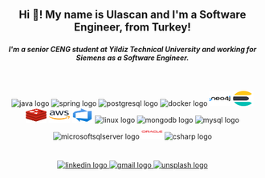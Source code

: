 <h2 align="center">Hi 👋! My name is Ulascan and I'm a Software Engineer, from Turkey!</h2>

###

<h5 align="center">I'm a senior CENG student at Yildiz Technical University and working for Siemens as a Software Engineer.<br><br><br></h5>

###

<div align="center">
   <img src="https://cdn.jsdelivr.net/gh/devicons/devicon/icons/java/java-original.svg" height="30" width="42" alt="java logo"  />
   <img src="https://cdn.jsdelivr.net/gh/devicons/devicon/icons/spring/spring-original.svg" height="30" width="42" alt="spring logo"  />
   <img src="https://cdn.jsdelivr.net/gh/devicons/devicon/icons/postgresql/postgresql-original.svg" height="30" width="42" alt="postgresql logo"  />
   <img src="https://cdn.jsdelivr.net/gh/devicons/devicon/icons/docker/docker-original.svg" height="30" width="42" alt="docker logo"  />
   <img src="https://github.com/devicons/devicon/blob/v2.16.0/icons/neo4j/neo4j-original-wordmark.svg" height="30" width="42" alt="neo4j logo"  />
   <img src="https://github.com/devicons/devicon/blob/v2.16.0/icons/elasticsearch/elasticsearch-original.svg" height="30" width="42" alt="elastic logo"  />
   <img src="https://github.com/devicons/devicon/blob/v2.16.0/icons/redis/redis-original.svg" height="30" width="42" alt="redis logo"  />
   <img src="https://github.com/devicons/devicon/blob/v2.16.0/icons/amazonwebservices/amazonwebservices-original-wordmark.svg" height="30" width="42" alt="aws logo"  />
   <img src="https://github.com/devicons/devicon/blob/v2.16.0/icons/azuredevops/azuredevops-original.svg" height="30" width="42" alt="azuredevops logo"  />
   <img src="https://cdn.jsdelivr.net/gh/devicons/devicon/icons/linux/linux-original.svg" height="30" width="42" alt="linux logo"  />
   <img src="https://cdn.jsdelivr.net/gh/devicons/devicon/icons/mongodb/mongodb-original.svg" height="30" width="42" alt="mongodb logo"  />
   <img src="https://cdn.jsdelivr.net/gh/devicons/devicon/icons/mysql/mysql-original.svg" height="30" width="42" alt="mysql logo"  />
   <img src="https://cdn.jsdelivr.net/gh/devicons/devicon/icons/microsoftsqlserver/microsoftsqlserver-plain.svg" height="30" width="42" alt="microsoftsqlserver logo"  />
   <img src="https://github.com/devicons/devicon/blob/v2.16.0/icons/oracle/oracle-original.svg" height="30" width="42" alt="oracle logo"  />
   <img src="https://cdn.jsdelivr.net/gh/devicons/devicon/icons/csharp/csharp-original.svg" height="30" width="42" alt="csharp logo"  />
 
</div>

###
<br>
<div align="center">
  <a href="https://www.linkedin.com/in/ulascan/" target="_blank">
    <img src="https://img.shields.io/static/v1?message=LinkedIn&logo=linkedin&label=&color=0077B5&logoColor=white&labelColor=&style=for-the-badge" height="35" alt="linkedin logo"  />
  </a>
  <a href="mailto:ulascank1@gmail.com" target="_blank">
    <img src="https://img.shields.io/static/v1?message=Gmail&logo=gmail&label=&color=D14836&logoColor=white&labelColor=&style=for-the-badge" height="35" alt="gmail logo"  />
  </a>
  <a href="https://leetcode.com/UlascanKilic/" target="_blank">
    <img src="https://img.shields.io/static/v1?message=LEETCODE&logo=unsplash&label=&color=134&logoColor=white&labelColor=&style=for-the-badge" height="35" alt="unsplash logo"  />
  </a>
</div>

###

